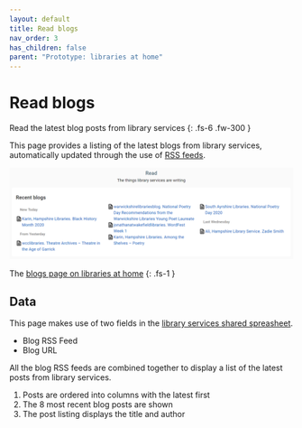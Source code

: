 ```yaml
---
layout: default
title: Read blogs
nav_order: 3
has_children: false
parent: "Prototype: libraries at home"
---
```


# Read blogs

Read the latest blog posts from library services
{: .fs-6 .fw-300 }

This page provides a listing of the latest blogs from library services, automatically updated through the use of [RSS feeds](https://en.wikipedia.org/wiki/RSS).

![A screenshot of the blogs page on the libraries at home site showing an example list of latest blog posts from library services](https://raw.githubusercontent.com/librariesHacked/librarylab/master/assets/images/prototype-librariesathome-read.PNG)

The [blogs page on libraries at home](https://www.librariesathome.co.uk/read)
{: .fs-1 }

## Data

This page makes use of two fields in the [library services shared spreasheet](https://airtable.com/shrKkzYDUNMMM6qrJ).

* Blog RSS Feed
* Blog URL

All the blog RSS feeds are combined together to display a list of the latest posts from library services.

1. Posts are ordered into columns with the latest first
2. The 8 most recent blog posts are shown
3. The post listing displays the title and author
